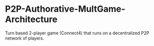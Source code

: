 # P2P-Authorative-MultGame-Architecture
Turn based 2-player game (Connect4) that runs on a decentralized P2P network of players. 
